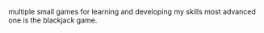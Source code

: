 multiple small games for learning and developing my skills most advanced one is the blackjack game.
